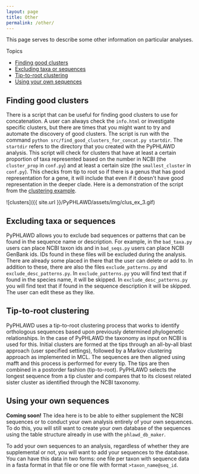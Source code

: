 ```yaml
---
layout: page
title: Other
permalink: /other/
---
```

This page serves to describe some other information on particular analyses.

Topics

- [Finding good clusters](#finding-good-clusters)
- [Excluding taxa or sequences](#excluding-taxa-or-sequences)
- [Tip-to-root clustering](#tip-to-root-clustering)
- [Using your own sequences](#using-your-own-sequences)

## Finding good clusters

There is a script that can be useful for finding good clusters to use for concatenation. A user can always check the `info.html` or investigate specific clusters, but there are times that you might want to try and automate the discovery of good clusters. The script is run with the command `python src/find_good_clusters_for_concat.py startdir`. The `startdir` refers to the directory that you created with the PyPHLAWD analysis. This script will check for clusters that have at least a certain proportion of taxa represented based on the number in NCBI (the `cluster_prop` in `conf.py`) and at least a certain size (the `smallest_cluster` in `conf.py`). This checks from tip to root so if there is a genus that has good representation for a gene, it will include that even if it doesn't have good representation in the deeper clade. Here is a demonstration of the script from the [clustering example](https://fephyfofum.github.io/PyPHLAWD/runs/clustering_ex/).

![clusters]({{ site.url }}/PyPHLAWD/assets/img/clus_ex_3.gif)

## Excluding taxa or sequences

PyPHLAWD allows you to exclude bad sequences or patterns that can be found in the sequence name or description. For example, in the `bad_taxa.py` users can place NCBI taxon ids and in `bad_seqs.py` users can place NCBI GenBank ids. IDs found in these files will be excluded during the analysis. There are already some placed in there that the user can delete or add to. In addition to these, there are also the files `exclude_patterns.py` and `exclude_desc_patterns.py`. In `exclude_patterns.py` you will find text that if found in the species name, it will be skipped. In `exclude_desc_patterns.py` you will find text that if found in the sequence description it will be skipped. The user can edit these as they like. 

## Tip-to-root clustering

PyPHLAWD uses a tip-to-root clustering process that works to identify orthologous sequences based upon previously determined phylogenetic relationships. In the case of PyPHLAWD the taxonomy as input on NCBI is used for this. Initial clusters are formed at the tips through an all-by-all blast approach (user specified settings), followed by a Markov clustering approach as implemented in MCL. The sequences are then aligned using mafft and this process is performed for every tip. The tips are then combined in a postorder fashion (tip-to-root). PyPHLAWD selects the longest sequence from a tip cluster and compares that to its closest related sister cluster as identified through the NCBI taxonomy.

## Using your own sequences

**Coming soon!** The idea here is to be able to either supplement the NCBI sequences or to conduct your own analysis entirely of your own sequences. To do this, you will still want to create your own database of the sequences using the table structure already in use with the `phlawd_db_maker`. 

To add your own sequences to an analysis, regardless of whether they are supplemental or not, you will want to add your sequences to the database. You can have this data in two forms: one file per taxon with sequence data in a fasta format in that file or one file with format `>taxon_name@seq_id`. 